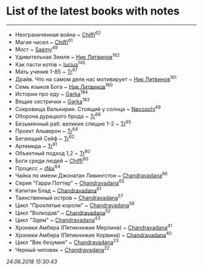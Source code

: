 # List of the latest books with notes
---

* Неограниченная война ~ [Chiffi](users/105/105831994080785626680-google)<sup>62</sup>
* Магия чисел ~ [Chiffi](users/105/105831994080785626680-google)<sup>61</sup>
* Мост ~ [Saamy](users/115/115226508-vkontakte)<sup>49</sup>
* Удивительная Земля ~ [Ник Литвинов](users/241/241974816-vkontakte)<sup>162</sup>
* Как пасти котов ~ [lucius](users/838/83820536-yandex)<sup>145</sup>
* Мать учения 1-85 ~ [Tr](users/122/12282474-vkontakte)<sup>67</sup>
* Драйв. Что на самом деле нас мотивирует ~ [Ник Литвинов](users/241/241974816-vkontakte)<sup>161</sup>
* Семь языков Бога ~ [Ник Литвинов](users/241/241974816-vkontakte)<sup>160</sup>
* Истории про еду ~ [Garka](users/115/115753719718250012620-google)<sup>184</sup>
* Вещие сестрички ~ [Garka](users/115/115753719718250012620-google)<sup>183</sup>
* Сокровища Валькирии. Стоящий у солнца ~ [Neccochi](users/126/12601720503917094896-mailru)<sup>49</sup>
* Оборона дурацкого брода ~ [Tr](users/122/12282474-vkontakte)<sup>66</sup>
* Безымянный раб: великие спящие 1-2 ~ [Tr](users/122/12282474-vkontakte)<sup>65</sup>
* Проект Альверон ~ [Tr](users/122/12282474-vkontakte)<sup>64</sup>
* Бегающий Сейф ~ [Tr](users/122/12282474-vkontakte)<sup>62</sup>
* Артемида ~ [Tr](users/122/12282474-vkontakte)<sup>61</sup>
* Объектный подход 1,2 ~ [Tr](users/122/12282474-vkontakte)<sup>60</sup>
* Боги среди людей ~ [Chiffi](users/105/105831994080785626680-google)<sup>60</sup>
* Процесс ~ [rNix](users/115/115622071-twitter)<sup>64</sup>
* Чайка по имени Джонатан Ливингстон ~ [Chandravadana](users/105/105866022348292919948-google)<sup>66</sup>
* Серия "Гарри Поттер" ~ [Chandravadana](users/105/105866022348292919948-google)<sup>65</sup>
* Капитан Блад ~ [Chandravadana](users/105/105866022348292919948-google)<sup>61</sup>
* Таинственный остров ~ [Chandravadana](users/105/105866022348292919948-google)<sup>57</sup>
* Цикл "Проклятые короли" ~ [Chandravadana](users/105/105866022348292919948-google)<sup>56</sup>
* Цикл "Волкодав" ~ [Chandravadana](users/105/105866022348292919948-google)<sup>52</sup>
* Цикл "Эдем" ~ [Chandravadana](users/105/105866022348292919948-google)<sup>43</sup>
* Хроники Амбера (Пятикнижие Мерлина) ~ [Chandravadana](users/105/105866022348292919948-google)<sup>41</sup>
* Хроники Амбера (Пятикнижие Корвина) ~ [Chandravadana](users/105/105866022348292919948-google)<sup>40</sup>
* Цикл "Век безумия" ~ [Chandravadana](users/105/105866022348292919948-google)<sup>23</sup>
* Черный человек ~ [Chandravadana](users/105/105866022348292919948-google)<sup>22</sup>


_24.06.2018 15:30:43_
